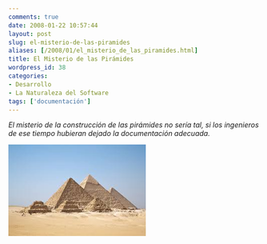 ```yaml
---
comments: true
date: 2008-01-22 10:57:44
layout: post
slug: el-misterio-de-las-piramides
aliases: [/2008/01/el_misterio_de_las_piramides.html]
title: El Misterio de las Pirámides
wordpress_id: 38
categories:
- Desarrollo
- La Naturaleza del Software
tags: ['documentación']
---
```


_El misterio de la construcción de las pirámides no sería tal, si los ingenieros de ese tiempo hubieran dejado la documentación adecuada._

![piramides.jpg](piramides.jpeg)

  




